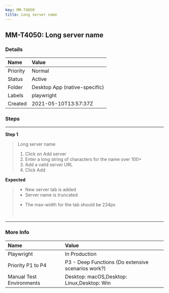 ```yaml
---
key: MM-T4050
title: Long server name
---
```


## MM-T4050: Long server name

### Details

| Name     | Value                         |
| :------- | :---------------------------- |
| Priority | Normal                        |
| Status   | Active                        |
| Folder   | Desktop App (native-specific) |
| Labels   | playwright                    |
| Created  | 2021-05-10T13:57:37Z          |

### Steps

<hr/>

**Step 1**

> <article>Long server name<ol><li>Click on Add server&nbsp;</li><li>Enter a long string of characters for the name over 100+</li><li>Add a valid server URL</li><li>Click Add</li></ol></article>

**Expected**

> <article><ul><li>New server tab is added</li><li>Server name is truncated&nbsp;</li><li><p data-pm-slice="1 1 []">The max-width for the tab should be 224px</p></li></ul><br></article>

<hr/>

### More Info

| Name                     | Value                                              |
| :----------------------- | :------------------------------------------------- |
| Playwright               | In Production                                      |
| Priority P1 to P4        | P3 - Deep Functions (Do extensive scenarios work?) |
| Manual Test Environments | Desktop: macOS,Desktop: Linux,Desktop: Win         |
